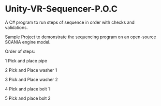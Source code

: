 # Unity-VR-Sequencer-P.O.C
A C# program to run steps of sequence in order with checks and validations.

Sample Project to demonstrate the sequencing program on an open-source SCANIA engine model.


Order of steps:

1 Pick and place pipe

2 Pick and Place washer 1

3 Pick and Place washer 2

4 Pick and place bolt 1

5 Pick and place bolt 2

